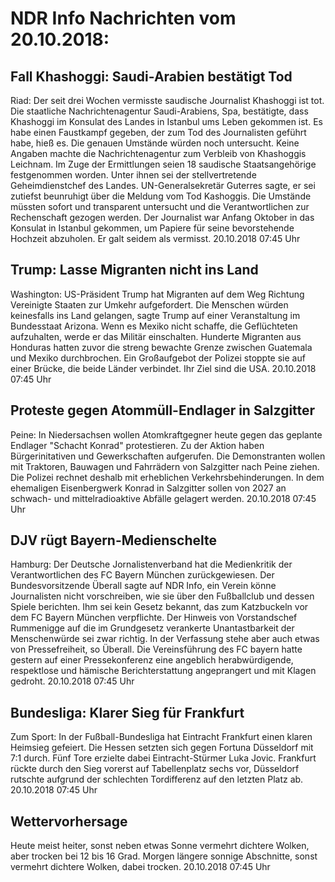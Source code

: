 # NDR Info Nachrichten vom 20.10.2018:


## Fall Khashoggi: Saudi-Arabien bestätigt Tod
Riad: Der seit drei Wochen vermisste saudische Journalist Khashoggi ist tot. Die staatliche Nachrichtenagentur Saudi-Arabiens, Spa, bestätigte, dass Khashoggi im Konsulat des Landes in Istanbul ums Leben gekommen ist. Es habe einen Faustkampf gegeben, der zum Tod des Journalisten geführt habe, hieß es. Die genauen Umstände würden noch untersucht. Keine Angaben machte die Nachrichtenagentur zum Verbleib von Khashoggis Leichnam. Im Zuge der Ermittlungen seien 18 saudische Staatsangehörige festgenommen worden. Unter ihnen sei der stellvertretende Geheimdienstchef des Landes. UN-Generalsekretär Guterres sagte, er sei zutiefst beunruhigt über die Meldung vom Tod Kashoggis. Die Umstände müssten sofort und transparent untersucht und die Verantwortlichen zur Rechenschaft gezogen werden. Der Journalist war Anfang Oktober in das Konsulat in Istanbul gekommen, um Papiere für seine bevorstehende Hochzeit abzuholen. Er galt seidem als vermisst. 20.10.2018 07:45 Uhr 

## Trump: Lasse Migranten nicht ins Land
Washington: US-Präsident Trump hat Migranten auf dem Weg Richtung Vereinigte Staaten zur Umkehr aufgefordert. Die Menschen würden keinesfalls ins Land gelangen, sagte Trump auf einer Veranstaltung im Bundesstaat Arizona. Wenn es Mexiko nicht schaffe, die Geflüchteten aufzuhalten, werde er das Militär einschalten. Hunderte Migranten aus Honduras hatten zuvor die streng bewachte Grenze zwischen Guatemala und Mexiko durchbrochen. Ein Großaufgebot der Polizei stoppte sie auf einer Brücke, die beide Länder verbindet. Ihr Ziel sind die USA. 20.10.2018 07:45 Uhr 

## Proteste gegen Atommüll-Endlager in Salzgitter
Peine: In Niedersachsen wollen Atomkraftgegner heute gegen das geplante Endlager "Schacht Konrad" protestieren. Zu der Aktion haben Bürgerinitativen und Gewerkschaften aufgerufen. Die Demonstranten wollen mit Traktoren, Bauwagen und Fahrrädern von Salzgitter nach Peine ziehen. Die Polizei rechnet deshalb mit erheblichen Verkehrsbehinderungen. In dem ehemaligen Eisenbergwerk Konrad in Salzgitter sollen von 2027 an schwach- und mittelradioaktive Abfälle gelagert werden. 20.10.2018 07:45 Uhr 

## DJV rügt Bayern-Medienschelte
Hamburg: Der Deutsche Jornalistenverband hat die Medienkritik der Verantwortlichen des FC Bayern München zurückgewiesen. Der Bundesvorsitzende Überall sagte auf NDR Info, ein Verein könne Journalisten nicht vorschreiben, wie sie über den Fußballclub und dessen Spiele berichten. Ihm sei kein Gesetz bekannt, das zum Katzbuckeln vor dem FC Bayern München verpflichte. Der Hinweis von Vorstandschef Rummenigge auf die im Grundgesetz verankerte Unantastbarkeit der Menschenwürde sei zwar richtig. In der Verfassung stehe aber auch etwas von Pressefreiheit, so Überall. Die Vereinsführung des FC bayern hatte gestern auf einer Pressekonferenz eine angeblich herabwürdigende, respektlose und hämische Berichterstattung angeprangert und mit Klagen gedroht. 20.10.2018 07:45 Uhr 

## Bundesliga: Klarer Sieg für Frankfurt
Zum Sport: In der Fußball-Bundesliga hat Eintracht Frankfurt einen klaren Heimsieg gefeiert. Die Hessen setzten sich gegen Fortuna Düsseldorf mit 7:1 durch. Fünf Tore erzielte dabei Eintracht-Stürmer Luka Jovic. Frankfurt rückte durch den Sieg vorerst auf Tabellenplatz sechs vor, Düsseldorf rutschte aufgrund der schlechten Tordifferenz auf den letzten Platz ab. 20.10.2018 07:45 Uhr 

## Wettervorhersage
Heute meist heiter, sonst neben etwas Sonne vermehrt dichtere Wolken, aber trocken bei 12 bis 16 Grad. Morgen längere sonnige Abschnitte, sonst vermehrt dichtere Wolken, dabei trocken. 20.10.2018 07:45 Uhr 
